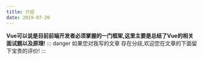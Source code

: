 ```yaml
---
title: 介绍
date: 2019-07-20
---
```

**Vue可以说是目前前端开发者必须掌握的一门框架,这里主要是总结了Vue的相关面试题以及原理!**
::: danger
如果您对我写的文章 存在分歧,欢迎您在文章的下面留下宝贵的评价!
:::